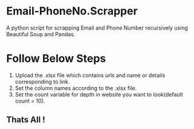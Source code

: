 # Email-PhoneNo.Scrapper
A python script for scrapping Email and Phone Number recursively using Beautiful Soup and Pandas.
 # Follow Below Steps
 
 1. Upload the .xlsx file which contains urls and name or details corresponding to link.
 2. Set the column names according to the .xlsx file.
 3. Set the count variable for depth in website you want to look(default count = 10).
 ## Thats All ! 
 
